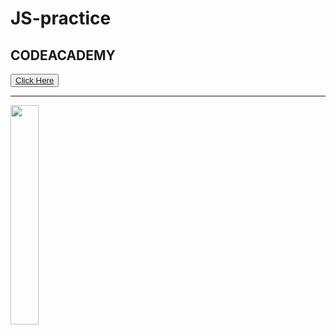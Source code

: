 # JS-practice
<h2>CODEACADEMY</h2>
<button><a href="https://www.codecademy.com/courses/introduction-to-javascript">Click Here</a></button>
<br>
<hr>
<img src="https://upload.wikimedia.org/wikipedia/commons/thumb/9/99/Unofficial_JavaScript_logo_2.svg/1200px-Unofficial_JavaScript_logo_2.svg.png" width=30% height=30%>
